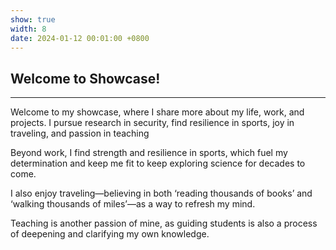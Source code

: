 ```yaml
---
show: true
width: 8
date: 2024-01-12 00:01:00 +0800
---
```


<div class="p-4">
    <h2>Welcome to Showcase!</h2>
    <hr />
    <p>
        Welcome to my showcase, where I share more about my life, work, and projects. I pursue research in security, find resilience in sports, joy in traveling, and passion in teaching
    </p>
    <p>
        Beyond work, I find strength and resilience in sports, which fuel my determination and keep me fit to keep exploring science for decades to come.
    </p>
    <p>
        I also enjoy traveling—believing in both ‘reading thousands of books’ and ‘walking thousands of miles’—as a way to refresh my mind.
    </p>
    <p>
        Teaching is another passion of mine, as guiding students is also a process of deepening and clarifying my own knowledge.
    </p>
</div>
